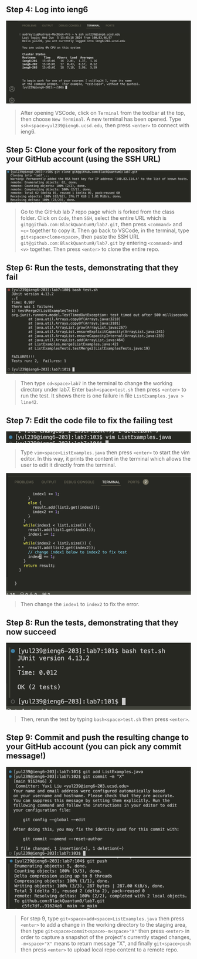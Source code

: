 ## Step 4: Log into ieng6
![Image](4.png)
> After opening VSCode, click on `Terminal` from the toolbar at the top, then choose `New Terminal`. A new terminal has been opened. Type `ssh<space>yul239@ieng6.ucsd.edu`, then press `<enter>` to connect with ieng6.
>
> 
## Step 5: Clone your fork of the repository from your GitHub account (using the SSH URL)
![Image](5.png)
> Go to the GitHub lab 7 repo page which is forked from the class folder. Click on `Code`, then `SSH`, select the entire URL which is `git@github.com:BlackQuantum9/lab7.git`, then press `<command>` and `<c>` together to copy it. Then go back to VSCode, in the terminal, type `git<space>clone<space>`, then paste the SSH URL `git@github.com:BlackQuantum9/lab7.git` by entering `<command>` and `<v>` together. Then press `<enter>` to clone the entire repo.
>
> 
## Step 6: Run the tests, demonstrating that they fail
![Image](6.png)
> Then type `cd<space>lab7` in the terminal to change the working directory under lab7. Enter `bash<space>test.sh` then press `<enter>` to run the test. It shows there is one failure in file `ListExamples.java > line42`.
>
> 
## Step 7: Edit the code file to fix the failing test
![Image](7-1.png)
> Type `vim<space>ListExamples.java` then press `<enter>` to start the vim editor. In this way, it prints the content in the terminal which allows the user to edit it directly from the terminal.
> 
![Image](7-2.png)
> Then change the `index1` to `index2` to fix the error.
> 
## Step 8: Run the tests, demonstrating that they now succeed
![Image](8.png)
> Then, rerun the test by typing `bash<space>test.sh` then press `<enter>`.
>
> 
## Step 9: Commit and push the resulting change to your GitHub account (you can pick any commit message!)
![Image](9-1.png)
![Image](9-2.png)
> For step 9, type `git<space>add<space>ListExamples.java` then press `<enter>` to add a change in the working directory to the staging area, then type `git<space>commit<space>-m<space>"X"` then press `<enter>` in order to capture a snapshot of the project's currently staged changes, `-m<space>"X"` means to return message "X", and finally `git<space>push` then press `<enter>` to upload local repo content to a remote repo.

